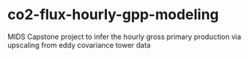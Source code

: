 # co2-flux-hourly-gpp-modeling
MIDS Capstone project to infer the hourly gross primary production via upscaling from eddy covariance tower data
